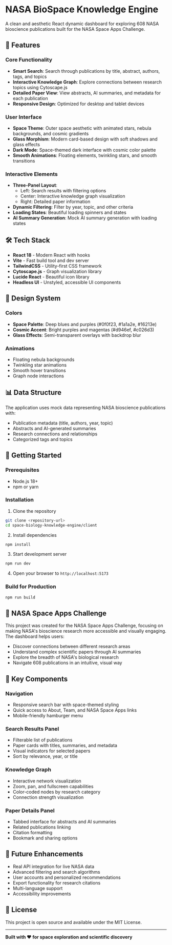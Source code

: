 # NASA BioSpace Knowledge Engine

A clean and aesthetic React dynamic dashboard for exploring 608 NASA bioscience publications built for the NASA Space Apps Challenge.

## 🚀 Features

### Core Functionality
- **Smart Search**: Search through publications by title, abstract, authors, tags, and topics
- **Interactive Knowledge Graph**: Explore connections between research topics using Cytoscape.js
- **Detailed Paper View**: View abstracts, AI summaries, and metadata for each publication
- **Responsive Design**: Optimized for desktop and tablet devices

### User Interface
- **Space Theme**: Outer space aesthetic with animated stars, nebula backgrounds, and cosmic gradients
- **Glass Morphism**: Modern card-based design with soft shadows and glass effects
- **Dark Mode**: Space-themed dark interface with cosmic color palette
- **Smooth Animations**: Floating elements, twinkling stars, and smooth transitions

### Interactive Elements
- **Three-Panel Layout**: 
  - Left: Search results with filtering options
  - Center: Interactive knowledge graph visualization
  - Right: Detailed paper information
- **Dynamic Filtering**: Filter by year, topic, and other criteria
- **Loading States**: Beautiful loading spinners and states
- **AI Summary Generation**: Mock AI summary generation with loading states

## 🛠 Tech Stack

- **React 18** - Modern React with hooks
- **Vite** - Fast build tool and dev server
- **TailwindCSS** - Utility-first CSS framework
- **Cytoscape.js** - Graph visualization library
- **Lucide React** - Beautiful icon library
- **Headless UI** - Unstyled, accessible UI components

## 🎨 Design System

### Colors
- **Space Palette**: Deep blues and purples (#0f0f23, #1a1a2e, #16213e)
- **Cosmic Accent**: Bright purples and magentas (#d946ef, #c026d3)
- **Glass Effects**: Semi-transparent overlays with backdrop blur

### Animations
- Floating nebula backgrounds
- Twinkling star animations
- Smooth hover transitions
- Graph node interactions

## 📊 Data Structure

The application uses mock data representing NASA bioscience publications with:
- Publication metadata (title, authors, year, topic)
- Abstracts and AI-generated summaries
- Research connections and relationships
- Categorized tags and topics

## 🚀 Getting Started

### Prerequisites
- Node.js 18+ 
- npm or yarn

### Installation

1. Clone the repository
```bash
git clone <repository-url>
cd space-biology-knowledge-engine/client
```

2. Install dependencies
```bash
npm install
```

3. Start development server
```bash
npm run dev
```

4. Open your browser to `http://localhost:5173`

### Build for Production
```bash
npm run build
```

## 🎯 NASA Space Apps Challenge

This project was created for the NASA Space Apps Challenge, focusing on making NASA's bioscience research more accessible and visually engaging. The dashboard helps users:

- Discover connections between different research areas
- Understand complex scientific papers through AI summaries  
- Explore the breadth of NASA's biological research
- Navigate 608 publications in an intuitive, visual way

## 🌟 Key Components

### Navigation
- Responsive search bar with space-themed styling
- Quick access to About, Team, and NASA Space Apps links
- Mobile-friendly hamburger menu

### Search Results Panel
- Filterable list of publications
- Paper cards with titles, summaries, and metadata
- Visual indicators for selected papers
- Sort by relevance, year, or title

### Knowledge Graph
- Interactive network visualization
- Zoom, pan, and fullscreen capabilities
- Color-coded nodes by research category
- Connection strength visualization

### Paper Details Panel
- Tabbed interface for abstracts and AI summaries
- Related publications linking
- Citation formatting
- Bookmark and sharing options

## 🔮 Future Enhancements

- Real API integration for live NASA data
- Advanced filtering and search algorithms
- User accounts and personalized recommendations
- Export functionality for research citations
- Multi-language support
- Accessibility improvements

## 📄 License

This project is open source and available under the MIT License.

---

**Built with ❤️ for space exploration and scientific discovery**